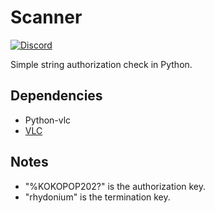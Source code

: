 # Scanner
[![Discord](https://img.shields.io/discord/213517939343622146.svg?colorB=7289da&label=discord&logo=discord&logoColor=white)](https://discord.gg/NWwF2Qs)

Simple string authorization check in Python.

## Dependencies
* Python-vlc
* [VLC](https://www.videolan.org/vlc/)

## Notes
* "%KOKOPOP202?" is the authorization key.
* "rhydonium" is the termination key.
